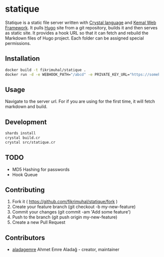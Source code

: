 # statique

Statique is a static file server written with [Crystal language](http://crystal-lang.org/) and [Kemal Web Framework](http://www.kemalcr.com/).
It pulls [Hugo](https://gohugo.io/) site from a git repository, builds it and then serves as static site.
It provides a hook URL so that it can fetch and rebuild the Markdown files of Hugo project.
Each folder can be assigned special permissions.

## Installation

```bash
docker build -t fikrimuhal/statique .
docker run -d -e WEBHOOK_PATH="/abcd" -e PRIVATE_KEY_URL="https://somehost/id_rsa" -e PUBLIC_KEY_URL="https://somehost/id_rsa.pub" -e GIT_REPO="https://github.com/fikrimuhal/hugo-sample" -p 3000:3000 --name statique fikrimuhal/statique
```
## Usage

Navigate to the server url. For if you are using for the first time, it will fetch markdown and build.

## Development


```bash
shards install
crystal build.cr
crystal src/statique.cr
```

## TODO

* MD5 Hashing for passwords
* Hook Queue

## Contributing

1. Fork it ( https://github.com/fikrimuhal/statique/fork )
2. Create your feature branch (git checkout -b my-new-feature)
3. Commit your changes (git commit -am 'Add some feature')
4. Push to the branch (git push origin my-new-feature)
5. Create a new Pull Request

## Contributors

- [aladagemre](https://github.com/aladagemre) Ahmet Emre Aladağ - creator, maintainer

